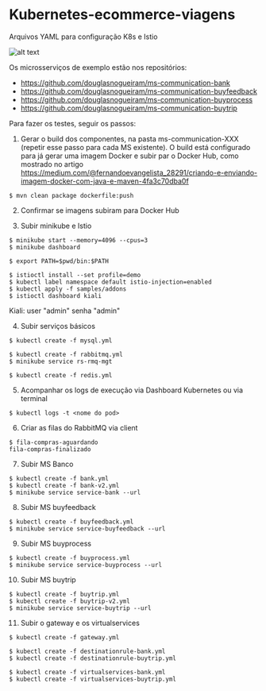 # Kubernetes-ecommerce-viagens
 Arquivos YAML para configuração K8s e Istio

![alt text](https://github.com/douglasnogueiram/Kubernetes-ecommerce-viagens/blob/master/Captura%20de%20Tela%202020-08-02%20a%CC%80s%2012.38.09.png)

Os microsserviços de exemplo estão nos repositórios:
- https://github.com/douglasnogueiram/ms-communication-bank
- https://github.com/douglasnogueiram/ms-communication-buyfeedback
- https://github.com/douglasnogueiram/ms-communication-buyprocess
- https://github.com/douglasnogueiram/ms-communication-buytrip

Para fazer os testes, seguir os passos:

1. Gerar o build dos componentes, na pasta ms-communication-XXX (repetir esse passo para cada MS existente). O build está configurado para já gerar uma imagem Docker e subir par o Docker Hub, como mostrado no artigo https://medium.com/@fernandoevangelista_28291/criando-e-enviando-imagem-docker-com-java-e-maven-4fa3c70dba0f
```
$ mvn clean package dockerfile:push
```

2. Confirmar se imagens subiram para Docker Hub


3. Subir minikube e Istio
```
$ minikube start --memory=4096 --cpus=3
$ minikube dashboard

$ export PATH=$pwd/bin:$PATH

$ istioctl install --set profile=demo
$ kubectl label namespace default istio-injection=enabled
$ kubectl apply -f samples/addons
$ istioctl dashboard kiali
```
Kiali: user "admin"    senha "admin"


4. Subir serviços básicos
```
$ kubectl create -f mysql.yml

$ kubectl create -f rabbitmq.yml
$ minikube service rs-rmq-mgt

$ kubectl create -f redis.yml
```

5. Acompanhar os logs de execução via Dashboard Kubernetes ou via terminal
```
$ kubectl logs -t <nome do pod>
```
6. Criar as filas do RabbitMQ via client
```
$ fila-compras-aguardando
fila-compras-finalizado
```

7. Subir MS Banco
```
$ kubectl create -f bank.yml
$ kubectl create -f bank-v2.yml
$ minikube service service-bank --url
```

8. Subir MS buyfeedback
```
$ kubectl create -f buyfeedback.yml
$ minikube service service-buyfeedback --url
```

9. Subir MS buyprocess
```
$ kubectl create -f buyprocess.yml
$ minikube service service-buyprocess --url
```

10. Subir MS buytrip
```
$ kubectl create -f buytrip.yml
$ kubectl create -f buytrip-v2.yml
$ minikube service service-buytrip --url
```

11. Subir o gateway e os virtualservices
```
$ kubectl create -f gateway.yml

$ kubectl create -f destinationrule-bank.yml
$ kubectl create -f destinationrule-buytrip.yml

$ kubectl create -f virtualservices-bank.yml
$ kubectl create -f virtualservices-buytrip.yml
```
